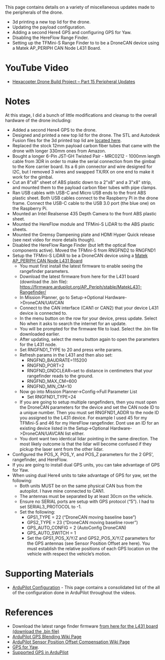 This page contains details on a variety of miscellaneous updates made to the peripherals of the drone.
- 3d printing a new top lid for the drone.
- Updating the payload configuration.
- Adding a second Here4 GPS and configuring GPS for Yaw.
- Disabling the HereFlow Range Finder.
- Setting up the TFMini-S Range Finder to to be a DroneCAN device using a Matek AP_PERIPH CAN Node L431 Board.

# YouTube Video
- [Hexacopter Drone Build Project – Part 15 Peripheral Updates](https://youtu.be/fCVuGHLcOwo)

# Notes
At this stage, I did a bunch of little modifications and cleanup to the overall hardware of the drone including:
- Added a second Here4 GPS to the drone.
- Designed and printed a new top lid for the drone. The STL and Autodesk Fusion files for the 3d printed top lid are [located here](../../3d-print-files/drone-top-lid/).
- Replaced the stock 12mm payload carbon fiber tubes that came with the drone with longer 330mm ones from Amazon.
- Bought a longer 6-Pin JST-GH Twisted Pair - MRC0212 - 1000mm length cable from 3DR in order to make the serial connection from the gimbal to the Kore carrier board. Its a 6 pin connector and wire designed for I2C, but I removed 3 wires and swapped TX/RX on one end to make it work for the gimbal.
- Cut an 8"x8" sheet of ABS plastic down to a 2"x8" and a 3"x8" strip, and mounted them to the payload carbon fiber tubes with pipe clamps.
- Ran USB cables with USB-C and Micro USB ends to the front ABS plastic sheet. Both USB cables connect to the Raspberry Pi in the drone frame. Connect the USB-C cable to the USB 3.0 port (the blue one) on the Raspberry Pi.
- Mounted an Intel Realsense 435 Depth Camera to the front ABS plastic sheet.
- Mounted the HereFlow module and TFMini-S LiDAR to the ABS plastic sheets.
- Mounted the Gremsy Dampening plate and HDMI Hyper Quick release (see next video for more details though).
- Disabled the HereFlow Range Finder (but left the optical flow components active). Moved the TFMini-S from RNGFND2 to RNGFND1
- Setup the TFMini-S LiDAR to be a DroneCAN device using a [Matek AP_PERIPH CAN Node L431 Board](https://www.mateksys.com/?portfolio=can-l431)
  - You must first install the latest firmware to enable seeing the rangefinder parameters.
  - Download the latest firmware from here for the L431 board (download the .bin file): https://firmware.ardupilot.org/AP_Periph/stable/MatekL431-Rangefinder/
  - In Mission Planner, go to Setup->Optional Hardware->DroneCAN/UAVCAN
  - Connect to the CAN interface (CAN1 or CAN2) that your device L431 device is connected to.
  - In the menu button on the row for your device, press update. Select No when it asks to search the internet for an update.
  - You will be prompted for the firmware file to load. Select the .bin file downloaded earlier.
  - After updating, select the menu button again to open the parameters for the L431 node.
  - Set RNGFND1_TYPE to 20 and press write params.
  - Refresh params in the L431 and then also set:
    - RNGFND_BAUDRATE=115200
    - RNGFND_PORT=2
    - RNGFND_GNDCLEAR=set to distance in centimeters that your rangefinder reads to the ground.
    - RNGFND_MAX_CM=600
    - RNGFND_MIN_CM=10
  - Now go into Mission Planner->Config->Full Parameter List
    - Set RNGFND1_TYPE=24
  - If you are going to setup multiple rangefinders, then you must open the DroneCAN parameters for the device and set the CAN node ID to a unique number. Then you must set RNGFND1_ADDR to the node ID you assigned to the L431 device. For example I used 45 for my TFMini-S and 46 for my HereFlow rangefinder. Dont use an ID for an existing device listed in the Setup->Optional Hardware->DroneCAN/UAVCAN list either.
  - You dont want two identical lidar pointing in the same direction. The most likely outcome is that the lidar will become confused if they pickup the laser sent from the other lidar.
- Configured the POS_X, POS_Y, and POS_Z parameters for the 2 GPS', rangefinder, and HereFlow.
- If you are going to install dual GPS units, you can take advantage of GPS for Yaw.
- When using dual Here4 units to take advantage of GPS for yaw, set the following:
  - Both units MUST be on the same physical CAN bus from the autopilot. I have mine connected to CAN1.
  - The antennas must be separated by at least 30cm on the vehicle.
  - Ensure no SERIAL ports are setup with GPS protocol (“5”). I had to set SERIAL3_PROTOCOL to -1.
  - Set the following:
    - GPS1_TYPE = 22 (“DroneCAN moving baseline base”)
    - GPS2_TYPE = 23 (“DroneCAN moving baseline rover”)
    - GPS_AUTO_CONFIG = 2 (AutoConfig DroneCAN)
    - GPS_AUTO_SWITCH = 1
    - Set the GPS1_POS_X/Y/Z and GPS2_POS_X/Y/Z parameters for the GPS antennas (see Sensor Position Offset are here). You must establish the relative positions of each GPS location on the vehicle with respect the vehicle’s motion.


# Supporting Materials
- [ArduPilot Configuration](../ArduPilot-Config/ArduPilot-Config.md) - This page contains a consolidated list of the all of the configuration done in ArduPilot throughout the videos.


# References 
- Download the latest range finder firmware [from here for the L431 board (download the .bin file)](https://firmware.ardupilot.org/AP_Periph/stable/MatekL431-Rangefinder/)
- [ArduPilot GPS Blending Wiki Page](https://ardupilot.org/copter/docs/common-gps-blending.html)
- [ArduPilot Sensor Position Offset Compensation Wiki Page](https://ardupilot.org/copter/docs/common-sensor-offset-compensation.html)
- [GPS for Yaw](https://ardupilot.org/copter/docs/common-gps-for-yaw.html).
- [Supported GPS in ArduPilot](https://ardupilot.org/copter/docs/common-positioning-landing-page.html#common-positioning-landing-page)